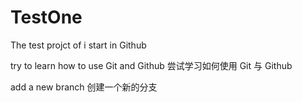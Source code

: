 # TestOne
The test projct of i start in Github

try to learn how to use Git and Github
尝试学习如何使用 Git 与 Github

add a new branch
创建一个新的分支
